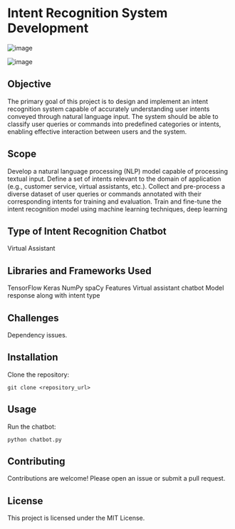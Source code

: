 # Intent Recognition System Development

![image](https://github.com/gaurav-gulia/project/assets/134843684/9e44c490-e5be-4042-b577-b34482bb17e0)

![image](https://github.com/gaurav-gulia/project/assets/134843684/b606bb00-00aa-406c-9cf2-105559aa5645)


## Objective
The primary goal of this project is to design and implement an intent recognition system capable of accurately understanding user intents conveyed through natural language input. The system should be able to classify user queries or commands into predefined categories or intents, enabling effective interaction between users and the system.

## Scope
Develop a natural language processing (NLP) model capable of processing textual input.
Define a set of intents relevant to the domain of application (e.g., customer service, virtual assistants, etc.).
Collect and pre-process a diverse dataset of user queries or commands annotated with their corresponding intents for training and evaluation.
Train and fine-tune the intent recognition model using machine learning techniques, deep learning

## Type of Intent Recognition Chatbot
Virtual Assistant

## Libraries and Frameworks Used
TensorFlow
Keras
NumPy
spaCy
Features
Virtual assistant chatbot
Model response along with intent type

## Challenges
Dependency issues.

## Installation
Clone the repository:

`git clone <repository_url>`

## Usage
Run the chatbot:

`python chatbot.py`

## Contributing
Contributions are welcome! Please open an issue or submit a pull request.

## License
This project is licensed under the MIT License.
